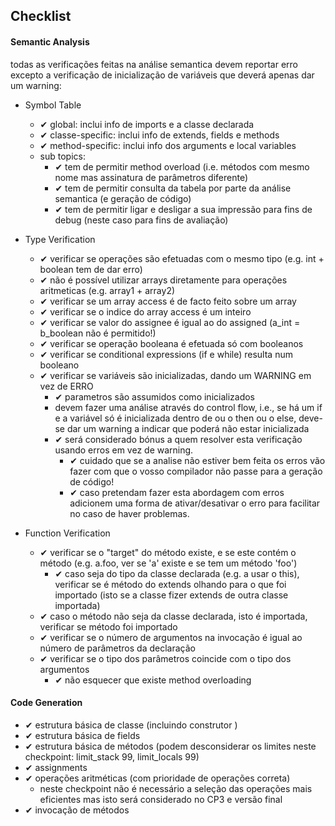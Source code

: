 ## Checklist

#### Semantic Analysis ####
todas as verificações feitas na análise semantica devem reportar erro excepto a verificação de inicialização de variáveis que deverá apenas dar um warning:

- Symbol Table
    * ✔ global: inclui info de imports e a classe declarada 
    * ✔ classe-specific: inclui info de extends, fields e methods 
    * ✔ method-specific: inclui info dos arguments e local variables 
    * sub topics:
        + ✔  tem de permitir method overload (i.e. métodos com mesmo nome mas assinatura de parâmetros diferente) 
        + ✔ tem de permitir consulta da tabela por parte da análise semantica (e geração de código) 
        + ✔ tem de permitir ligar e desligar a sua impressão para fins de debug (neste caso para fins de avaliação) 

- Type Verification
    * ✔ verificar se operações são efetuadas com o mesmo tipo (e.g. int + boolean tem de dar erro) 
    * ✔ não é possível utilizar arrays diretamente para operações aritmeticas (e.g. array1 + array2) 
    * ✔ verificar se um array access é de facto feito sobre um array 
    * ✔ verificar se o indice do array access é um inteiro 
    * ✔ verificar se valor do assignee é igual ao do assigned (a_int = b_boolean não é permitido!) 
    * ✔ verificar se operação booleana é efetuada só com booleanos 
    * ✔ verificar se conditional expressions (if e while) resulta num booleano 
    * ✔ verificar se variáveis são inicializadas, dando um WARNING em vez de ERRO
        + ✔ parametros são assumidos como inicializados 
        + devem fazer uma análise através do control flow, i.e., se há um if e a variável só é inicializada dentro de ou o then ou o else, deve-se dar um warning a indicar que poderá não estar inicializada 
        + ✔ será considerado bónus a quem resolver esta verificação usando erros em vez de warning. 
            - ✔ cuidado que se a analise não estiver bem feita os erros vão fazer com que o vosso compilador não passe para a geração de código! 
            - ✔ caso pretendam fazer esta abordagem com erros adicionem uma forma de ativar/desativar o erro para facilitar no caso de haver problemas.

- Function Verification
	* ✔ verificar se o "target" do método existe, e se este contém o método (e.g. a.foo, ver se 'a' existe e se tem um método 'foo') 
	    - ✔ caso seja do tipo da classe declarada (e.g. a usar o this), verificar se é método do extends olhando para o que foi importado (isto se a classe fizer extends de outra classe importada) 
	* ✔ caso o método não seja da classe declarada, isto é importada, verificar se método foi importado 
	* ✔ verificar se o número de argumentos na invocação é igual ao número de parâmetros da declaração 
	* ✔ verificar se o tipo dos parâmetros coincide com o tipo dos argumentos 
	    - ✔ não esquecer que existe method overloading 

#### Code Generation ####
- ✔ estrutura básica de classe (incluindo construtor <init>) 
- ✔ estrutura básica de fields 
- ✔ estrutura básica de métodos (podem desconsiderar os limites neste checkpoint: limit_stack 99, limit_locals 99) 
- ✔ assignments 
- ✔ operações aritméticas (com prioridade de operações correta) 
    - neste checkpoint não é necessário a seleção das operações mais eficientes mas isto será considerado no CP3 e versão final
- ✔ invocação de métodos 
